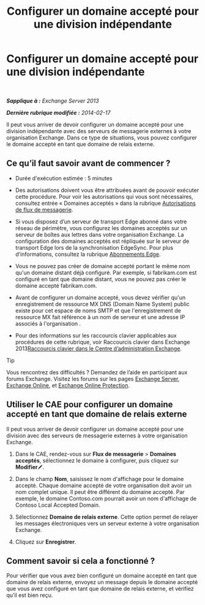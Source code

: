 ﻿---
title: 'Configurer un domaine accepté pour une division indépendante'
TOCTitle: Configurer un domaine accepté pour une division indépendante
ms:assetid: bc95dbdc-3669-4c06-ab94-90093bc0dbfd
ms:mtpsurl: https://technet.microsoft.com/fr-fr/library/JJ657491(v=EXCHG.150)
ms:contentKeyID: 50479018
ms.date: 04/24/2018
mtps_version: v=EXCHG.150
ms.translationtype: HT
---

# Configurer un domaine accepté pour une division indépendante

 

_**Sapplique à :** Exchange Server 2013_

_**Dernière rubrique modifiée :** 2014-02-17_

Il peut vous arriver de devoir configurer un domaine accepté pour une division indépendante avec des serveurs de messagerie externes à votre organisation Exchange. Dans ce type de situations, vous pouvez configurer le domaine accepté en tant que domaine de relais externe.

## Ce qu’il faut savoir avant de commencer ?

  - Durée d'exécution estimée : 5 minutes

  - Des autorisations doivent vous être attribuées avant de pouvoir exécuter cette procédure. Pour voir les autorisations qui vous sont nécessaires, consultez entrée « Domaines acceptés » dans la rubrique [Autorisations de flux de messagerie](mail-flow-permissions-exchange-2013-help.md).

  - Si vous disposez d’un serveur de transport Edge abonné dans votre réseau de périmètre, vous configurez les domaines acceptés sur un serveur de boîtes aux lettres dans votre organisation Exchange. La configuration des domaines acceptés est répliquée sur le serveur de transport Edge lors de la synchronisation EdgeSync. Pour plus d’informations, consultez la rubrique [Abonnements Edge](edge-subscriptions-exchange-2013-help.md).

  - Vous ne pouvez pas créer de domaine accepté portant le même nom qu'un domaine distant déjà configuré. Par exemple, si fabrikam.com est configuré en tant que domaine distant, vous ne pouvez pas créer le domaine accepté fabrikam.com.

  - Avant de configurer un domaine accepté, vous devez vérifier qu'un enregistrement de ressource MX DNS (Domain Name System) public existe pour cet espace de noms SMTP et que l'enregistrement de ressource MX fait référence à un nom de serveur et une adresse IP associés à l'organisation .

  - Pour des informations sur les raccourcis clavier applicables aux procédures de cette rubrique, voir Raccourcis clavier dans Exchange 2013[Raccourcis clavier dans le Centre d’administration Exchange](keyboard-shortcuts-in-the-exchange-admin-center-exchange-online-protection-help.md).

> [!TIP]
> Vous rencontrez des difficultés ? Demandez de l’aide en participant aux forums Exchange. Visitez les forums sur les pages <a href="https://go.microsoft.com/fwlink/p/?linkid=60612">Exchange Server</a>, <a href="https://go.microsoft.com/fwlink/p/?linkid=267542">Exchange Online</a>, et <a href="https://go.microsoft.com/fwlink/p/?linkid=285351">Exchange Online Protection</a>.


## Utiliser le CAE pour configurer un domaine accepté en tant que domaine de relais externe

Il peut vous arriver de devoir configurer un domaine accepté pour une division avec des serveurs de messagerie externes à votre organisation Exchange.

1.  Dans le CAE, rendez-vous sur **Flux de messagerie** \> **Domaines acceptés**, sélectionnez le domaine à configurer, puis cliquez sur **Modifier**![Icône Modifier](images/Bb124582.6f53ccb2-1f13-4c02-bea0-30690e6ea71d(EXCHG.150).gif "Icône Modifier").

2.  Dans le champ **Nom**, saisissez le nom d'affichage pour le domaine accepté. Chaque domaine accepté de votre organisation doit avoir un nom complet unique. Il peut être différent du domaine accepté. Par exemple, le domaine Contoso.com pourrait avoir un nom d'affichage de Contoso Local Accepted Domain.

3.  Sélectionnez **Domaine de relais externe**. Cette option permet de relayer les messages électroniques vers un serveur externe à votre organisation Exchange.

4.  Cliquez sur **Enregistrer**.

## Comment savoir si cela a fonctionné ?

Pour vérifier que vous avez bien configuré un domaine accepté en tant que domaine de relais externe, envoyez un message depuis le domaine accepté que vous avez configuré en tant que domaine de relais externe, et vérifiez qu’il est bien reçu.

